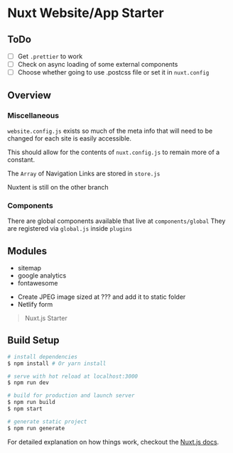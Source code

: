 # Nuxt Website/App Starter

## ToDo

* [ ] Get `.prettier` to work
* [ ] Check on async loading of some external components
* [ ] Choose whether going to use .postcss file or set it in `nuxt.config`

## Overview

### Miscellaneous

`website.config.js` exists so much of the meta info that will need to be changed for each site is easily accessible.

This should allow for the contents of `nuxt.config.js` to remain more of a constant.

The `Array` of Navigation Links are stored in `store.js`

Nuxtent is still on the other branch

### Components

There are global components available that live at `components/global`
They are registered via `global.js` inside `plugins`

## Modules

* sitemap
* google analytics
* fontawesome

- Create JPEG image sized at ??? and add it to static folder
- Netlify form

> Nuxt.js Starter

## Build Setup

```bash
# install dependencies
$ npm install # Or yarn install

# serve with hot reload at localhost:3000
$ npm run dev

# build for production and launch server
$ npm run build
$ npm start

# generate static project
$ npm run generate
```

For detailed explanation on how things work, checkout the [Nuxt.js docs](https://github.com/nuxt/nuxt.js).
